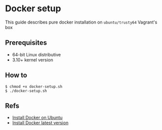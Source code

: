 # Docker setup

This guide describes pure docker installation on `ubuntu/trusty64` Vagrant's box

## Prerequisites
- 64-bit Linux distributive
- 3.10+ kernel version

## How to
```
$ chmod +x docker-setup.sh
$ ./docker-setup.sh
```

## Refs
- [Install Docker on Ubuntu](https://docs.docker.com/engine/installation/linux/ubuntulinux/)
- [Install Docker latest version](https://docs.docker.com/engine/installation/linux/ubuntulinux/#install-the-latest-version)
